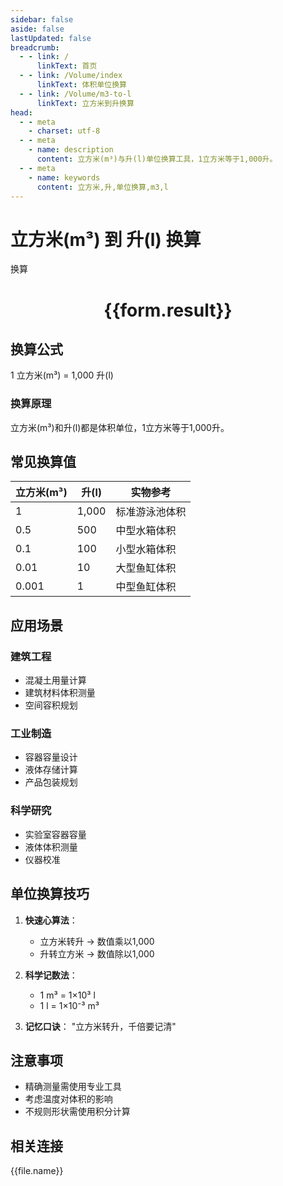 ```yaml
---
sidebar: false
aside: false
lastUpdated: false
breadcrumb:
  - - link: /
      linkText: 首页
  - - link: /Volume/index
      linkText: 体积单位换算
  - - link: /Volume/m3-to-l
      linkText: 立方米到升换算
head:
  - - meta
    - charset: utf-8
  - - meta
    - name: description
      content: 立方米(m³)与升(l)单位换算工具，1立方米等于1,000升。
  - - meta
    - name: keywords
      content: 立方米,升,单位换算,m3,l
---
```


# 立方米(m³) 到 升(l) 换算

<script setup>
import { onMounted, reactive, inject ,ref  } from 'vue'
import { NButton,NForm ,NFormItem,NInput,NInputNumber,NSelect,NCard,useMessage ,NGrid ,NGi } from 'naive-ui'
import { defineClientComponent } from 'vitepress'
import { Volume } from '../../files';

const convert = inject('convert')
const formRef = ref(null);
const rules = {
  number:{
    required: true,
    type: 'number',
    trigger: "blur"
  }
}
const form = reactive({
  number:null,
  result:'',
  title:'立方米(m³)到升(l)换算'
})

const convertHandler = (e) => {
  e.preventDefault();
  formRef.value?.validate((errors)=>{
    if (!errors) {
      form.result = `${form.number} m³ = ${convert(form.number).from('m3').to('l')} l`
    }
  })
}
</script>

<n-form size="large" :model="form" ref='formRef' :rules="rules">
  <n-form-item label="数值" path="number">
    <n-input-number size="large" style="width:100%" :min="0" v-model:value="form.number" placeholder="请输入立方米数值" />
  </n-form-item>
  <n-form-item>
    <n-button type="primary" style="width:100%" @click="convertHandler">换算</n-button>
  </n-form-item>
</n-form>
<n-card embedded :bordered="false" hoverable>
  <div style="text-align:center">
    <h1>{{form.result}}</h1>
  </div>
</n-card>

## 换算公式
1 立方米(m³) = 1,000 升(l)

### 换算原理
立方米(m³)和升(l)都是体积单位，1立方米等于1,000升。

## 常见换算值
| 立方米(m³) | 升(l) | 实物参考                 |
|-----------|------|--------------------------|
| 1         | 1,000 | 标准游泳池体积            |
| 0.5       | 500 | 中型水箱体积              |
| 0.1       | 100 | 小型水箱体积              |
| 0.01      | 10 | 大型鱼缸体积              |
| 0.001     | 1 | 中型鱼缸体积              |

## 应用场景
### 建筑工程
- 混凝土用量计算
- 建筑材料体积测量
- 空间容积规划

### 工业制造
- 容器容量设计
- 液体存储计算
- 产品包装规划

### 科学研究
- 实验室容器容量
- 液体体积测量
- 仪器校准

## 单位换算技巧
1. **快速心算法**：
   - 立方米转升 → 数值乘以1,000
   - 升转立方米 → 数值除以1,000

2. **科学记数法**：
   - 1 m³ = 1×10³ l
   - 1 l = 1×10⁻³ m³

3. **记忆口诀**：
   "立方米转升，千倍要记清"

## 注意事项
- 精确测量需使用专业工具
- 考虑温度对体积的影响
- 不规则形状需使用积分计算

## 相关连接
<n-grid x-gap="12" :cols="4">
  <n-gi v-for="(file, index) in Volume" :key="index">
    <n-button
      text
      tag="a"
      :href="file.path"
      type="primary"
    >
      {{file.name}}
    </n-button>
  </n-gi>
</n-grid>